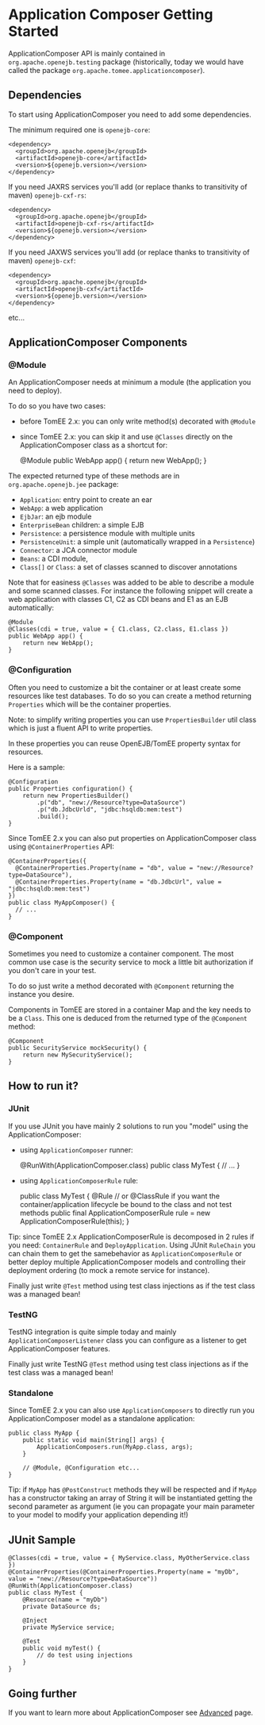 # Application Composer Getting Started

ApplicationComposer API is mainly contained in `org.apache.openejb.testing` package
(historically, today we would have called the package `org.apache.tomee.applicationcomposer`).

## Dependencies

To start using ApplicationComposer you need to add some dependencies.

The minimum required one is `openejb-core`:

    <dependency>
      <groupId>org.apache.openejb</groupId>
      <artifactId>openejb-core</artifactId>
      <version>${openejb.version></version>
    </dependency>

If you need JAXRS services you'll add (or replace thanks to transitivity of maven) `openejb-cxf-rs`:

    <dependency>
      <groupId>org.apache.openejb</groupId>
      <artifactId>openejb-cxf-rs</artifactId>
      <version>${openejb.version></version>
    </dependency>

If you need JAXWS services you'll add (or replace thanks to transitivity of maven) `openejb-cxf`:

    <dependency>
      <groupId>org.apache.openejb</groupId>
      <artifactId>openejb-cxf</artifactId>
      <version>${openejb.version></version>
    </dependency>

etc...

## ApplicationComposer Components

### @Module

An ApplicationComposer needs at minimum a module (the application you need to deploy).

To do so you have two cases:

* before TomEE 2.x: you can only write method(s) decorated with `@Module`
* since TomEE 2.x: you can skip it and use `@Classes` directly on the ApplicationComposer class as a shortcut for:

    @Module
    public WebApp app() {
        return new WebApp();
    }

The expected returned type of these methods are in `org.apache.openejb.jee` package:

* `Application`: entry point to create an ear
* `WebApp`: a web application
* `EjbJar`: an ejb module
* `EnterpriseBean` children: a simple EJB
* `Persistence`: a persistence module with multiple units
* `PersistenceUnit`: a simple unit (automatically wrapped in a `Persistence`)
* `Connector`: a JCA connector module
* `Beans`: a CDI module,
* `Class[]` or `Class`: a set of classes scanned to discover annotations

Note that for easiness `@Classes` was added to be able to describe a module and some scanned classes. For instance the
following snippet will create a web application with classes C1, C2 as CDI beans and E1 as an EJB automatically:
 
    @Module
    @Classes(cdi = true, value = { C1.class, C2.class, E1.class })
    public WebApp app() {
        return new WebApp();
    }

### @Configuration

Often you need to customize a bit the container or at least create some resources like test databases.
To do so you can create a method returning `Properties` which will be the container properties.

Note: to simplify writing properties you can use `PropertiesBuilder` util class which is just a fluent API
to write properties.

In these properties you can reuse OpenEJB/TomEE property syntax for resources.

Here is a sample:

    @Configuration
    public Properties configuration() {
        return new PropertiesBuilder()
            .p("db", "new://Resource?type=DataSource")
            .p("db.JdbcUrld", "jdbc:hsqldb:mem:test")
            .build();
    }

Since TomEE 2.x you can also put properties on ApplicationComposer class using `@ContainerProperties` API:

    @ContainerProperties({
      @ContainerProperties.Property(name = "db", value = "new://Resource?type=DataSource"),
      @ContainerProperties.Property(name = "db.JdbcUrl", value = "jdbc:hsqldb:mem:test")
    })
    public class MyAppComposer() {
      // ...
    }

### @Component

Sometimes you need to customize a container component. The most common use case is the security service
to mock a little bit authorization if you don't care in your test.

To do so just write a method decorated with `@Component` returning the instance you desire.

Components in TomEE are stored in a container Map and the key needs to be a `Class`. This one is deduced from the returned
type of the `@Component` method:

    @Component
    public SecurityService mockSecurity() {
        return new MySecurityService();
    }

## How to run it?

### JUnit

If you use JUnit you have mainly 2 solutions to run you "model" using the ApplicationComposer:

* using `ApplicationComposer` runner:

    @RunWith(ApplicationComposer.class)
    public class MyTest {
        // ...
    }

* using `ApplicationComposerRule` rule:

    public class MyTest {
        @Rule // or @ClassRule if you want the container/application lifecycle be bound to the class and not test methods
        public final ApplicationComposerRule rule = new ApplicationComposerRule(this);
    }

Tip: since TomEE 2.x ApplicationComposerRule is decomposed in 2 rules if you need: `ContainerRule` and `DeployApplication`.
Using JUnit `RuleChain` you can chain them to get the samebehavior as `ApplicationComposerRule` or better deploy
multiple ApplicationComposer models and controlling their deployment ordering (to mock a remote service for instance).

Finally just write `@Test` method using test class injections as if the test class was a managed bean!

### TestNG

TestNG integration is quite simple today and mainly `ApplicationComposerListener` class you can configure
as a listener to get ApplicationComposer features.

Finally just write TestNG `@Test` method using test class injections as if the test class was a managed bean!

### Standalone

Since TomEE 2.x you can also use `ApplicationComposers` to directly run you ApplicationComposer model
as a standalone application:

    public class MyApp {
        public static void main(String[] args) {
            ApplicationComposers.run(MyApp.class, args);
        }
    
        // @Module, @Configuration etc...
    }

Tip: if `MyApp` has `@PostConstruct` methods they will be respected and if `MyApp` has a constructor taking an array
of String it will be instantiated getting the second parameter as argument (ie you can propagate your main parameter
to your model to modify your application depending it!)

## JUnit Sample

    @Classes(cdi = true, value = { MyService.class, MyOtherService.class })
    @ContainerProperties(@ContainerProperties.Property(name = "myDb", value = "new://Resource?type=DataSource"))
    @RunWith(ApplicationComposer.class)
    public class MyTest {
        @Resource(name = "myDb")
        private DataSource ds;
    
        @Inject
        private MyService service;
    
        @Test
        public void myTest() {
            // do test using injections
        }
    }

## Going further

If you want to learn more about ApplicationComposer see [Advanced](advanced.html) page.
